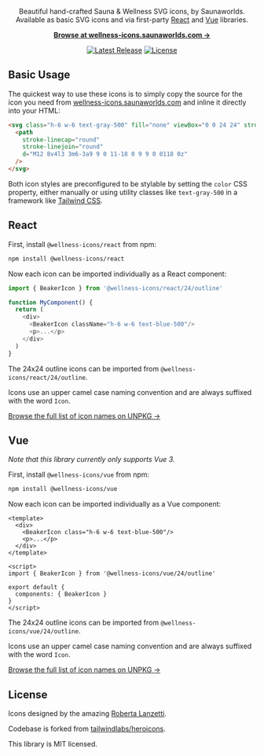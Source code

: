<p align="center">
  Beautiful hand-crafted Sauna & Wellness SVG icons, by Saunaworlds. <br>Available as basic SVG icons and via first-party <a href="#react">React</a> and <a href="#vue">Vue</a> libraries.
<p>

<p align="center">
  <a href="https://wellness-icons.saunaworlds.com"><strong>Browse at wellness-icons.saunaworlds.com &rarr;</strong></a>
</p>


<p align="center">
    <a href="https://github.com/saunaworlds/wellness-icons/releases"><img src="https://img.shields.io/npm/v/wellness-icons" alt="Latest Release"></a>
    <a href="https://github.com/saunaworlds/wellness-icons/blob/main/LICENSE"><img src="https://img.shields.io/npm/l/wellness-icons.svg" alt="License"></a>
</p>


## Basic Usage

The quickest way to use these icons is to simply copy the source for the icon you need from [wellness-icons.saunaworlds.com](https://wellness-icons.saunaworlds.com) and inline it directly into your HTML:

```html
<svg class="h-6 w-6 text-gray-500" fill="none" viewBox="0 0 24 24" stroke="currentColor" stroke-width="2">
  <path
    stroke-linecap="round"
    stroke-linejoin="round"
    d="M12 8v4l3 3m6-3a9 9 0 11-18 0 9 9 0 0118 0z"
  />
</svg>
```

Both icon styles are preconfigured to be stylable by setting the `color` CSS property, either manually or using utility classes like `text-gray-500` in a framework like [Tailwind CSS](https://tailwindcss.com).

## React

First, install `@wellness-icons/react` from npm:

```sh
npm install @wellness-icons/react
```

Now each icon can be imported individually as a React component:

```js
import { BeakerIcon } from '@wellness-icons/react/24/outline'

function MyComponent() {
  return (
    <div>
      <BeakerIcon className="h-6 w-6 text-blue-500"/>
      <p>...</p>
    </div>
  )
}
```

The 24x24 outline icons can be imported from `@wellness-icons/react/24/outline`.

Icons use an upper camel case naming convention and are always suffixed with the word `Icon`.

[Browse the full list of icon names on UNPKG &rarr;](https://unpkg.com/browse/@wellness-icons/react/24/outline/)


## Vue

*Note that this library currently only supports Vue 3.*

First, install `@wellness-icons/vue` from npm:

```sh
npm install @wellness-icons/vue
```

Now each icon can be imported individually as a Vue component:

```vue
<template>
  <div>
    <BeakerIcon class="h-6 w-6 text-blue-500"/>
    <p>...</p>
  </div>
</template>

<script>
import { BeakerIcon } from '@wellness-icons/vue/24/outline'

export default {
  components: { BeakerIcon }
}
</script>
```

The 24x24 outline icons can be imported from `@wellness-icons/vue/24/outline`.

Icons use an upper camel case naming convention and are always suffixed with the word `Icon`.

[Browse the full list of icon names on UNPKG &rarr;](https://unpkg.com/browse/@wellness-icons/vue/24/outline/)

## License

Icons designed by the amazing [Roberta Lanzetti](https://www.robertalanzetti.it/).

Codebase is forked from [tailwindlabs/heroicons](https://github.com/tailwindlabs/heroicons).

This library is MIT licensed.
